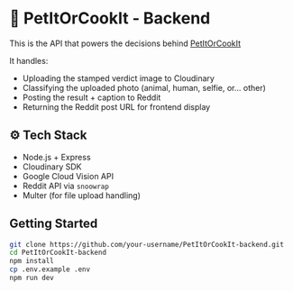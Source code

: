 # 🧠 PetItOrCookIt - Backend

This is the API that powers the decisions behind [PetItOrCookIt](https://petitorcookit.netlify.app/)

It handles:
- Uploading the stamped verdict image to Cloudinary
- Classifying the uploaded photo (animal, human, selfie, or... other)
- Posting the result + caption to Reddit
- Returning the Reddit post URL for frontend display

## ⚙️ Tech Stack

- Node.js + Express
- Cloudinary SDK
- Google Cloud Vision API
- Reddit API via `snoowrap`
- Multer (for file upload handling)

##  Getting Started

```bash
git clone https://github.com/your-username/PetItOrCookIt-backend.git
cd PetItOrCookIt-backend
npm install
cp .env.example .env
npm run dev
